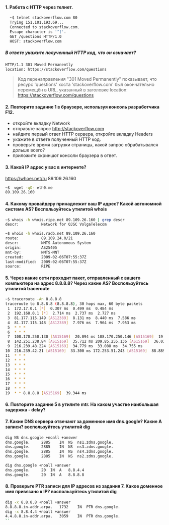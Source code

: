 #### 1. Работа c HTTP через телнет.
```sh
  ~$ telnet stackoverflow.com 80
  Trying 151.101.193.69...
  Connected to stackoverflow.com.
  Escape character is '^]'.
  GET /questions HTTP/1.0
  HOST: stackoverflow.com
```
##### В ответе укажите полученный HTTP код, что он означает?
```sh
HTTP/1.1 301 Moved Permanently
location: https://stackoverflow.com/questions
```
> Код перенаправления "301 Moved Permanently" показывает, что ресурс 'questions' хоста 'stackoverflow.com' был окончательно перемещён в URL, указанный в заголовке location: https://stackoverflow.com/questions

#### 2. Повторите задание 1 в браузере, используя консоль разработчика F12.
- откройте вкладку Network
- отправьте запрос http://stackoverflow.com
- найдите первый ответ HTTP сервера, откройте вкладку Headers
- укажите в ответе полученный HTTP код.
- проверьте время загрузки страницы, какой запрос обрабатывался дольше всего?
- приложите скриншот консоли браузера в ответ.

#### 3. Какой IP адрес у вас в интернете?
https://whoer.net/ru
89.109.26.160 
```sh
~$  wget -qO- eth0.me
89.109.26.160
```
#### 4. Какому провайдеру принадлежит ваш IP адрес? Какой автономной системе AS? Воспользуйтесь утилитой whois
```sh
~$ whois -h whois.ripe.net 89.109.26.160 | grep descr
descr:          Network for OJSC VolgaTelecom
```
```sh
~$ whois -h whois.radb.net 89.109.26.160
route:          89.109.24.0/21
descr:          NMTS Autonomous System
origin:         AS25405
mnt-by:         NMTS-MNT
created:        2009-02-06T07:55:37Z
last-modified:  2009-02-06T07:55:37Z
source:         RIPE
```
#### 5. Через какие сети проходит пакет, отправленный с вашего компьютера на адрес 8.8.8.8? Через какие AS? Воспользуйтесь утилитой traceroute
```sh
~$ traceroute -An 8.8.8.8
traceroute to 8.8.8.8 (8.8.8.8), 30 hops max, 60 byte packets
 1  172.17.0.1 [*]  0.307 ms  0.499 ms  0.484 ms
 2  192.168.0.1 [*]  2.714 ms  2.737 ms  2.727 ms
 3  81.177.115.149 [AS12389]  8.131 ms  8.440 ms  7.586 ms
 4  81.177.115.148 [AS12389]  7.976 ms  7.964 ms  7.953 ms
 5  * * *
 6  * * *
 7  108.170.250.130 [AS15169]  20.094 ms 108.170.250.146 [AS15169]  19.663 ms 108.170.250.130 [AS15169]  22.600 ms
 8  142.251.238.84 [AS15169]  35.712 ms 209.85.255.136 [AS15169]  36.031 ms 142.251.49.158 [AS15169]  34.723 ms
 9  216.239.48.224 [AS15169]  34.779 ms  33.088 ms  34.755 ms
10  216.239.42.21 [AS15169]  33.300 ms 172.253.51.243 [AS15169]  88.889 ms 142.250.56.125 [AS15169]  36.462 ms
11  * * *
12  * * *
13  * * *
14  * * *
15  * * *
16  * * *
17  * * *
18  * * *
19  * * 8.8.8.8 [AS15169]  39.344 ms
```
#### 6. Повторите задание 5 в утилите mtr. На каком участке наибольшая задержка - delay?

#### 7. Какие DNS сервера отвечают за доменное имя dns.google? Какие A записи? воспользуйтесь утилитой dig
```sh
dig NS dns.google +noall +answer
dns.google.		2885	IN	NS	ns1.zdns.google.
dns.google.		2885	IN	NS	ns3.zdns.google.
dns.google.		2885	IN	NS	ns4.zdns.google.
dns.google.		2885	IN	NS	ns2.zdns.google.
```
```sh
dig dns.google +noall +answer
dns.google.		20	IN	A	8.8.4.4
dns.google.		20	IN	A	8.8.8.8
```
#### 8. Проверьте PTR записи для IP адресов из задания 7. Какое доменное имя привязано к IP? воспользуйтесь утилитой dig
```sh
dig -x 8.8.8.8 +noall +answer
8.8.8.8.in-addr.arpa.	1732	IN	PTR	dns.google.
dig -x 8.8.4.4 +noall +answer
4.4.8.8.in-addr.arpa.	3059	IN	PTR	dns.google.
``
